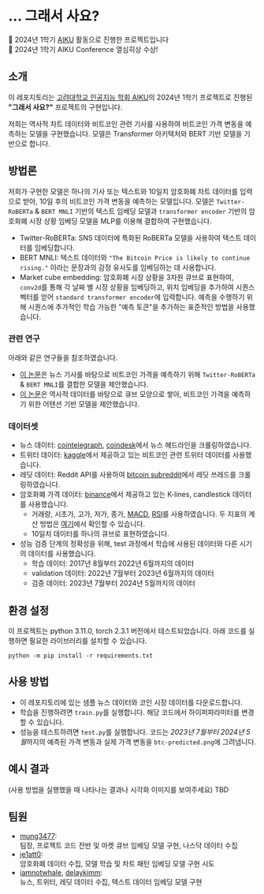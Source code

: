 # ... 그래서 사요?

📢 2024년 1학기 [AIKU](https://github.com/AIKU-Official) 활동으로 진행한 프로젝트입니다<br>
🎉 2024년 1학기 AIKU Conference 열심히상 수상!

## 소개

이 레포지토리는 [고려대학교 인공지능 학회 AIKU](https://aiku.notion.site/AIKU-b614c69220704b848758e5cf21a54238?pvs=74)의 2024년 1학기 프로젝트로 진행된 **"그래서 사요?"** 프로젝트의 구현입니다. <br>

저희는 역사적 차트 데이터와 비트코인 관련 기사를 사용하여 비트코인 가격 변동을 예측하는 모델을 구현했습니다. 모델은 Transformer 아키텍처와 BERT 기반 모델을 기반으로 합니다.

## 방법론

저희가 구현한 모델은 하나의 기사 또는 텍스트와 10일치 암호화폐 차트 데이터를 입력으로 받아, 10일 후의 비트코인 가격 변동을 예측하는 모델입니다. 모델은 `Twitter-RoBERTa` & `BERT MNLI` 기반의 텍스트 임베딩 모델과 `transformer encoder` 기반의 암호화폐 시장 상황 임베딩 모델을 MLP를 이용해 결합하여 구현했습니다.

-   Twitter-RoBERTa: SNS 데이터에 특화된 RoBERTa 모델을 사용하여 텍스트 데이터를 임베딩합니다.
-   BERT MNLI: 텍스트 데이터와 `"The Bitcoin Price is likely to continue rising."` 이라는 문장과의 감정 유사도를 임베딩하는 데 사용합니다.
-   Market cube embedding: 암호화폐 시장 상황을 3차원 큐브로 표현하여, `conv2d`를 통해 각 날짜 별 시장 상황을 임베딩하고, 위치 임베딩을 추가하여 시퀀스 벡터를 얻어 `standard transformer encoder`에 입력합니다. 예측을 수행하기 위해 시퀀스에 추가적인 학습 가능한 "예측 토큰"을 추가하는 표준적인 방법을 사용했습니다.

### 관련 연구

아래와 같은 연구들을 참조하였습니다.

-   [이 논문](https://arxiv.org/pdf/2311.14759)은 뉴스 기사를 바탕으로 비트코인 가격을 예측하기 위해 `Twitter-RoBERTa` & `BERT MNLI`를 결합한 모델을 제안했습니다.
-   [이 논문](https://arxiv.org/pdf/1809.03684.pdf)은 역사적 데이터를 바탕으로 큐브 모양으로 쌓아, 비트코인 가격을 예측하기 위한 어텐션 기반 모델을 제안했습니다.

### 데이터셋

-   뉴스 데이터: [cointelegraph](https://cointelegraph.com/tags/bitcoin), [coindesk](https://www.coindesk.com/)에서 뉴스 헤드라인을 크롤링하였습니다.
-   트위터 데이터: [kaggle](https://www.kaggle.com/datasets/kaushiksuresh147/bitcoin-tweets)에서 제공하고 있는 비트코인 관련 트위터 데이터를 사용했습니다.
-   레딧 데이터: Reddit API를 사용하여 [bitcoin subreddit](https://www.reddit.com/r/Bitcoin/)에서 레딧 쓰레드를 크롤링하였습니다.
-   암호화폐 가격 데이터: [binance](https://www.binance.com/en/landing/data)에서 제공하고 있는 K-lines, candlestick 데이터를 사용했습니다.
    -   거래량, 시초가, 고가, 저가, 종가, [MACD](https://en.wikipedia.org/wiki/MACD), [RSI](https://en.wikipedia.org/wiki/Relative_strength_index)를 사용하였습니다. 두 지표의 계산 방법은 [여기](https://github.com/mung3477/AIKU_BTC_Project/blob/main/src/stocks/indicators.py)에서 확인할 수 있습니다.
    -   10일치 데이터를 하나의 큐브로 표현하였습니다.
-   성능 검증 단계의 정확성을 위해, test 과정에서 학습에 사용된 데이터와 다른 시기의 데이터를 사용했습니다.
    -   학습 데이터: 2017년 8월부터 2022년 6월까지의 데이터
    -   validation 데이터: 2022년 7월부터 2023년 6월까지의 데이터
    -   검증 데이터: 2023년 7월부터 2024년 5월까지의 데이터

## 환경 설정

이 프로젝트는 python 3.11.0, torch 2.3.1 버전에서 테스트되었습니다.
아래 코드를 실행하면 필요한 라이브러리를 설치할 수 있습니다.

```
python -m pip install -r requirements.txt
```

## 사용 방법

-   이 레포지토리에 있는 샘플 뉴스 데이터와 코인 시장 데이터를 다운로드합니다.
-   학습을 진행하려면 `train.py`를 실행합니다. 해당 코드에서 하이퍼파라미터를 변경할 수 있습니다.
-   성능을 테스트하려면 `test.py`를 실행합니다. 코드는 *2023년 7월부터 2024년 5월*까지의 예측된 가격 변동과 실제 가격 변동을 `btc-predicted.png`에 그려냅니다.

## 예시 결과

(사용 방법을 실행했을 때 나타나는 결과나 시각화 이미지를 보여주세요) TBD

## 팀원

-   [mung3477](https://github.com/mung3477): <br>
    팀장, 프로젝트 코드 전반 및 마켓 큐브 임베딩 모델 구현, 나스닥 데이터 수집
-   [je1att0](https://github.com/je1att0): <br>
    암호화폐 데이터 수집, 모델 학습 및 차트 패턴 임베딩 모델 구현 시도
-   [iamnotwhale](https://github.com/iamnotwhale), [delaykimm](https://github.com/delaykimm): <br>
    뉴스, 트위터, 레딧 데이터 수집, 텍스트 데이터 임베딩 모델 구현
